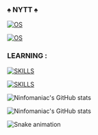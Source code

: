 ### ♠️ NYTT ♠️

[![OS](https://img.shields.io/badge/Kali_Linux-557C94?style=for-the-badge&logo=kali-linux&logoColor=white)](https://www.kali.org)


[![OS](https://img.shields.io/badge/Windows-0078D6?style=for-the-badge&logo=windows&logoColor=white)](https://www.microsoft.com/pt-br/software-download/windows10)
### LEARNING :
[![SKILLS](https://img.shields.io/badge/Python-14354C?style=for-the-badge&logo=python&logoColor=white)](https://www.python.org)

[![SKILLS](https://img.shields.io/badge/C%2B%2B-00599C?style=for-the-badge&logo=c%2B%2B&logoColor=white)](https://www.jetbrains.com/cpp/?source=google&medium=cpc&campaign=12668269321&term=c%2B%2B&content=511772200305&gad=1&gclid=Cj0KCQjwj_ajBhCqARIsAA37s0xxTvGrST3kb85Zju3LeYZeD6OD3R_N8ls4XhlBPqj3jZ1AOQLMMZcaAnjJEALw_wcB)

![Ninfomaniac's GitHub stats](https://github-readme-stats.vercel.app/api?username=Ninfomaniac&show_icons=true&theme=radical) 

![Ninfomaniac's GitHub stats](https://github-readme-stats.vercel.app/api/top-langs/?username=Ninfomaniac&theme=blue-green)

![Snake animation](https://github.com/Ninfomaniac/Ninfomaniac/github-contribution-grid-snake.svg)
